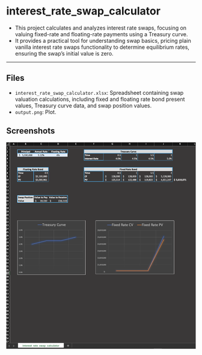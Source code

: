 # interest_rate_swap_calculator

- This project calculates and analyzes interest rate swaps, focusing on valuing fixed-rate and floating-rate payments using a Treasury curve.
- It provides a practical tool for understanding swap basics, pricing plain vanilla interest rate swaps functionality to determine equilibrium rates, ensuring the swap’s initial value is zero.

---

## Files
- `interest_rate_swap_calculator.xlsx`: Spreadsheet containing swap valuation calculations, including fixed and floating rate bond present values, Treasury curve data, and swap position values.
- `output.png`: Plot.

## Screenshots
![output](output.png)
